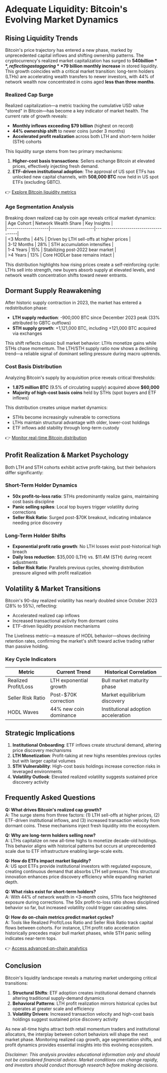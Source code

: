 # Adequate Liquidity: Bitcoin's Evolving Market Dynamics  

## Rising Liquidity Trends  

Bitcoin's price trajectory has entered a new phase, marked by unprecedented capital inflows and shifting ownership patterns. The cryptocurrency's realized market capitalization has surged to **$540 billion**, reflecting a staggering **$79 billion monthly increase** in stored liquidity. This growth coincides with a critical market transition: long-term holders (LTHs) are accelerating wealth transfers to newer investors, with 44% of network wealth now concentrated in coins aged **less than three months**.  

### Realized Cap Surge  

Realized capitalization—a metric tracking the cumulative USD value "stored" in Bitcoin—has become a key indicator of market health. The current rate of growth reveals:  
- **Monthly inflows exceeding $79 billion** (highest on record)  
- **44% ownership shift** to newer coins (under 3 months)  
- **Accelerated profit realization** across both LTH and short-term holder (STH) cohorts  

This liquidity surge stems from two primary mechanisms:  
1. **Higher-cost basis transactions**: Sellers exchange Bitcoin at elevated prices, effectively injecting fresh demand.  
2. **ETF-driven institutional adoption**: The approval of US spot ETFs has unlocked new capital channels, with **508,000 BTC** now held in US spot ETFs (excluding GBTC).  

👉 [Explore Bitcoin liquidity metrics](https://bit.ly/okx-bonus)  

### Age Segmentation Analysis  

Breaking down realized cap by coin age reveals critical market dynamics:  
| Age Cohort          | Network Wealth Share | Key Insights                          |  
|---------------------|----------------------|---------------------------------------|  
| <3 Months           | 44%                  | Driven by LTH sell-offs at higher prices |  
| 3-12 Months         | 28%                  | STH accumulation intensifies          |  
| 1-4 Years           | 15%                  | Stabilizing post-2022 bear market     |  
| >4 Years            | 13%                  | Core HODLer base remains intact       |  

This distribution highlights how rising prices create a self-reinforcing cycle: LTHs sell into strength, new buyers absorb supply at elevated levels, and network wealth concentration shifts toward newer entrants.  

## Dormant Supply Reawakening  

After historic supply contraction in 2023, the market has entered a redistribution phase:  
- **LTH supply reduction**: -900,000 BTC since December 2023 peak (33% attributed to GBTC outflows)  
- **STH supply growth**: +1,121,000 BTC, including +121,000 BTC acquired via exchanges  

This shift reflects classic bull market behavior: LTHs monetize gains while STHs chase momentum. The LTH/STH supply ratio now shows a declining trend—a reliable signal of dominant selling pressure during macro uptrends.  

### Cost Basis Distribution  

Analyzing Bitcoin's supply by acquisition price reveals critical thresholds:  
- **1.875 million BTC** (9.5% of circulating supply) acquired above **$60,000**  
- **Majority of high-cost basis coins** held by STHs (spot buyers and ETF inflows)  

This distribution creates unique market dynamics:  
- STHs become increasingly vulnerable to corrections  
- LTHs maintain structural advantage with older, lower-cost holdings  
- ETF inflows add stability through long-term custody  

👉 [Monitor real-time Bitcoin distribution](https://bit.ly/okx-bonus)  

## Profit Realization & Market Psychology  

Both LTH and STH cohorts exhibit active profit-taking, but their behaviors differ significantly:  

### Short-Term Holder Dynamics  
- **50x profit-to-loss ratio**: STHs predominantly realize gains, maintaining cost basis discipline  
- **Panic selling spikes**: Local top buyers trigger volatility during corrections  
- **Seller Risk Ratio**: Surged post-$70K breakout, indicating imbalance needing price discovery  

### Long-Term Holder Shifts  
- **Exponential profit ratio growth**: No LTH losses exist post-historical high breach  
- **Daily loss reduction**: $35,000 (LTH) vs. $11.4M (STH) during recent adjustments  
- **Seller Risk Ratio**: Parallels previous cycles, showing distribution pressure aligned with profit realization  

## Volatility & Market Transitions  

Bitcoin's 90-day realized volatility has nearly doubled since October 2023 (28% to 55%), reflecting:  
- Accelerated realized cap inflows  
- Increased transactional activity from dormant coins  
- ETF-driven liquidity provision mechanisms  

The Liveliness metric—a measure of HODL behavior—shows declining retention rates, confirming the market's shift toward active trading rather than passive holding.  

### Key Cycle Indicators  

| Metric                | Current Trend          | Historical Correlation               |  
|-----------------------|------------------------|--------------------------------------|  
| Realized Profit/Loss  | LTH exponential growth   | Bull market maturity phase           |  
| Seller Risk Ratio     | Post-$70K correction   | Market equilibrium discovery         |  
| HODL Waves            | 44% new coin dominance | Institutional adoption acceleration  |  

## Strategic Implications  

1. **Institutional Onboarding**: ETF inflows create structural demand, altering price discovery mechanisms  
2. **LTH Monetization**: Profit-taking at new highs resembles previous cycles but with larger capital volumes  
3. **STH Vulnerability**: High-cost basis holdings increase correction risks in leveraged environments  
4. **Volatility Outlook**: Elevated realized volatility suggests sustained price discovery activity  

## Frequently Asked Questions  

**Q: What drives Bitcoin's realized cap growth?**  
A: The surge stems from three factors: (1) LTH sell-offs at higher prices, (2) ETF-driven institutional inflows, and (3) increased transaction velocity from dormant coins. These mechanisms inject fresh liquidity into the ecosystem.  

**Q: Why are long-term holders selling now?**  
A: LTHs capitalize on new all-time highs to monetize decade-old holdings. This behavior aligns with historical patterns but occurs at unprecedented scale due to ETF infrastructure enabling large-scale exits.  

**Q: How do ETFs impact market liquidity?**  
A: US spot ETFs provide institutional investors with regulated exposure, creating continuous demand that absorbs LTH sell pressure. This structural innovation enhances price discovery efficiency while expanding market depth.  

**Q: What risks exist for short-term holders?**  
A: With 44% of network wealth in <3-month coins, STHs face heightened exposure during corrections. The 50x profit-to-loss ratio shows disciplined behavior so far, but increased volatility could trigger cascading sales.  

**Q: How do on-chain metrics predict market cycles?**  
A: Tools like Realized Profit/Loss Ratio and Seller Risk Ratio track capital flows between cohorts. For instance, LTH profit ratio acceleration historically precedes major bull market phases, while STH panic selling indicates near-term tops.  

👉 [Access advanced on-chain analytics](https://bit.ly/okx-bonus)  

## Conclusion  

Bitcoin's liquidity landscape reveals a maturing market undergoing critical transitions:  
1. **Structural Shifts**: ETF adoption creates institutional demand channels altering traditional supply-demand dynamics  
2. **Behavioral Patterns**: LTH profit realization mirrors historical cycles but operates at greater scale and efficiency  
3. **Volatility Drivers**: Increased transaction velocity and high-cost basis holdings suggest sustained price discovery activity  

As new all-time highs attract both retail momentum traders and institutional allocators, the interplay between cohort behaviors will shape the next market phase. Monitoring realized cap growth, age segmentation shifts, and profit dynamics provides essential insights into this evolving ecosystem.  

*Disclaimer: This analysis provides educational information only and should not be considered financial advice. Market conditions can change rapidly, and investors should conduct thorough research before making decisions.*